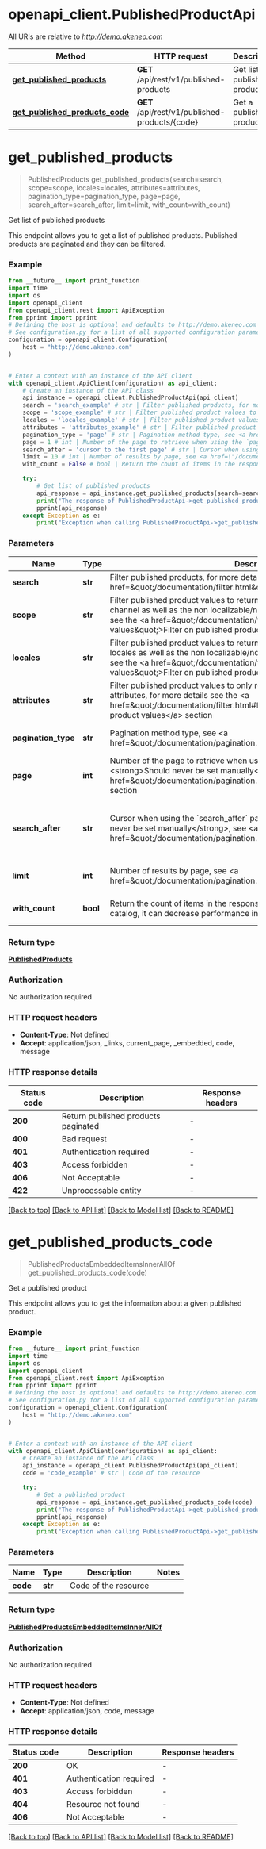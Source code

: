 # openapi_client.PublishedProductApi

All URIs are relative to *http://demo.akeneo.com*

Method | HTTP request | Description
------------- | ------------- | -------------
[**get_published_products**](PublishedProductApi.md#get_published_products) | **GET** /api/rest/v1/published-products | Get list of published products
[**get_published_products_code**](PublishedProductApi.md#get_published_products_code) | **GET** /api/rest/v1/published-products/{code} | Get a published product


# **get_published_products**
> PublishedProducts get_published_products(search=search, scope=scope, locales=locales, attributes=attributes, pagination_type=pagination_type, page=page, search_after=search_after, limit=limit, with_count=with_count)

Get list of published products

This endpoint allows you to get a list of published products. Published products are paginated and they can be filtered.

### Example

```python
from __future__ import print_function
import time
import os
import openapi_client
from openapi_client.rest import ApiException
from pprint import pprint
# Defining the host is optional and defaults to http://demo.akeneo.com
# See configuration.py for a list of all supported configuration parameters.
configuration = openapi_client.Configuration(
    host = "http://demo.akeneo.com"
)


# Enter a context with an instance of the API client
with openapi_client.ApiClient(configuration) as api_client:
    # Create an instance of the API class
    api_instance = openapi_client.PublishedProductApi(api_client)
    search = 'search_example' # str | Filter published products, for more details see the <a href=\"/documentation/filter.html\">Filters</a> section (optional)
    scope = 'scope_example' # str | Filter published product values to return scopable attributes for the given channel as well as the non localizable/non scopable attributes, for more details see the <a href=\"/documentation/filter.html#filter-published-product-values\">Filter on published product values</a> section (optional)
    locales = 'locales_example' # str | Filter published product values to return localizable attributes for the given locales as well as the non localizable/non scopable attributes, for more details see the <a href=\"/documentation/filter.html#filter-published-product-values\">Filter on published product values</a> section (optional)
    attributes = 'attributes_example' # str | Filter published product values to only return those concerning the given attributes, for more details see the <a href=\"/documentation/filter.html#filter-product-values\">Filter on product values</a> section (optional)
    pagination_type = 'page' # str | Pagination method type, see <a href=\"/documentation/pagination.html\">Pagination</a> section (optional) (default to 'page')
    page = 1 # int | Number of the page to retrieve when using the `page` pagination method type. <strong>Should never be set manually</strong>, see <a href=\"/documentation/pagination.html#pagination\">Pagination</a> section (optional) (default to 1)
    search_after = 'cursor to the first page' # str | Cursor when using the `search_after` pagination method type. <strong>Should never be set manually</strong>, see <a href=\"/documentation/pagination.html\">Pagination</a> section (optional) (default to 'cursor to the first page')
    limit = 10 # int | Number of results by page, see <a href=\"/documentation/pagination.html\">Pagination</a> section (optional) (default to 10)
    with_count = False # bool | Return the count of items in the response. Be carefull with that, on a big catalog, it can decrease performance in a significative way (optional) (default to False)

    try:
        # Get list of published products
        api_response = api_instance.get_published_products(search=search, scope=scope, locales=locales, attributes=attributes, pagination_type=pagination_type, page=page, search_after=search_after, limit=limit, with_count=with_count)
        print("The response of PublishedProductApi->get_published_products:\n")
        pprint(api_response)
    except Exception as e:
        print("Exception when calling PublishedProductApi->get_published_products: %s\n" % e)
```

### Parameters

Name | Type | Description  | Notes
------------- | ------------- | ------------- | -------------
 **search** | **str**| Filter published products, for more details see the &lt;a href&#x3D;\&quot;/documentation/filter.html\&quot;&gt;Filters&lt;/a&gt; section | [optional] 
 **scope** | **str**| Filter published product values to return scopable attributes for the given channel as well as the non localizable/non scopable attributes, for more details see the &lt;a href&#x3D;\&quot;/documentation/filter.html#filter-published-product-values\&quot;&gt;Filter on published product values&lt;/a&gt; section | [optional] 
 **locales** | **str**| Filter published product values to return localizable attributes for the given locales as well as the non localizable/non scopable attributes, for more details see the &lt;a href&#x3D;\&quot;/documentation/filter.html#filter-published-product-values\&quot;&gt;Filter on published product values&lt;/a&gt; section | [optional] 
 **attributes** | **str**| Filter published product values to only return those concerning the given attributes, for more details see the &lt;a href&#x3D;\&quot;/documentation/filter.html#filter-product-values\&quot;&gt;Filter on product values&lt;/a&gt; section | [optional] 
 **pagination_type** | **str**| Pagination method type, see &lt;a href&#x3D;\&quot;/documentation/pagination.html\&quot;&gt;Pagination&lt;/a&gt; section | [optional] [default to &#39;page&#39;]
 **page** | **int**| Number of the page to retrieve when using the &#x60;page&#x60; pagination method type. &lt;strong&gt;Should never be set manually&lt;/strong&gt;, see &lt;a href&#x3D;\&quot;/documentation/pagination.html#pagination\&quot;&gt;Pagination&lt;/a&gt; section | [optional] [default to 1]
 **search_after** | **str**| Cursor when using the &#x60;search_after&#x60; pagination method type. &lt;strong&gt;Should never be set manually&lt;/strong&gt;, see &lt;a href&#x3D;\&quot;/documentation/pagination.html\&quot;&gt;Pagination&lt;/a&gt; section | [optional] [default to &#39;cursor to the first page&#39;]
 **limit** | **int**| Number of results by page, see &lt;a href&#x3D;\&quot;/documentation/pagination.html\&quot;&gt;Pagination&lt;/a&gt; section | [optional] [default to 10]
 **with_count** | **bool**| Return the count of items in the response. Be carefull with that, on a big catalog, it can decrease performance in a significative way | [optional] [default to False]

### Return type

[**PublishedProducts**](PublishedProducts.md)

### Authorization

No authorization required

### HTTP request headers

 - **Content-Type**: Not defined
 - **Accept**: application/json, _links, current_page, _embedded, code, message

### HTTP response details
| Status code | Description | Response headers |
|-------------|-------------|------------------|
**200** | Return published products paginated |  -  |
**400** | Bad request |  -  |
**401** | Authentication required |  -  |
**403** | Access forbidden |  -  |
**406** | Not Acceptable |  -  |
**422** | Unprocessable entity |  -  |

[[Back to top]](#) [[Back to API list]](../README.md#documentation-for-api-endpoints) [[Back to Model list]](../README.md#documentation-for-models) [[Back to README]](../README.md)

# **get_published_products_code**
> PublishedProductsEmbeddedItemsInnerAllOf get_published_products_code(code)

Get a published product

This endpoint allows you to get the information about a given published product.

### Example

```python
from __future__ import print_function
import time
import os
import openapi_client
from openapi_client.rest import ApiException
from pprint import pprint
# Defining the host is optional and defaults to http://demo.akeneo.com
# See configuration.py for a list of all supported configuration parameters.
configuration = openapi_client.Configuration(
    host = "http://demo.akeneo.com"
)


# Enter a context with an instance of the API client
with openapi_client.ApiClient(configuration) as api_client:
    # Create an instance of the API class
    api_instance = openapi_client.PublishedProductApi(api_client)
    code = 'code_example' # str | Code of the resource

    try:
        # Get a published product
        api_response = api_instance.get_published_products_code(code)
        print("The response of PublishedProductApi->get_published_products_code:\n")
        pprint(api_response)
    except Exception as e:
        print("Exception when calling PublishedProductApi->get_published_products_code: %s\n" % e)
```

### Parameters

Name | Type | Description  | Notes
------------- | ------------- | ------------- | -------------
 **code** | **str**| Code of the resource | 

### Return type

[**PublishedProductsEmbeddedItemsInnerAllOf**](PublishedProductsEmbeddedItemsInnerAllOf.md)

### Authorization

No authorization required

### HTTP request headers

 - **Content-Type**: Not defined
 - **Accept**: application/json, code, message

### HTTP response details
| Status code | Description | Response headers |
|-------------|-------------|------------------|
**200** | OK |  -  |
**401** | Authentication required |  -  |
**403** | Access forbidden |  -  |
**404** | Resource not found |  -  |
**406** | Not Acceptable |  -  |

[[Back to top]](#) [[Back to API list]](../README.md#documentation-for-api-endpoints) [[Back to Model list]](../README.md#documentation-for-models) [[Back to README]](../README.md)

